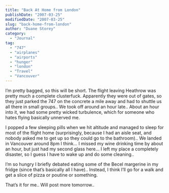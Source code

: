 ```yaml
---
title: "Back At Home from London"
publishDate: "2007-03-25"
modifiedDate: "2007-03-25"
slug: "back-home-from-london"
author: "Duane Storey"
category:
  - "Journal"
tag:
  - "747"
  - "airplanes"
  - "airports"
  - "hunger"
  - "london"
  - "Travel"
  - "Vancouver"
---
```


I’m pretty bagged, so this will be short. The flight leaving Heathrow was pretty much a complete clusterfuck. Apparently they were out of gates, so they just parked the 747 on the concrete a mile away and had to shuttle us all there in small groups.. We took off around an hour late.. About an hour into it, we had some pretty wicked turbulence, which for someone who hates flying basically unnerved me.

I popped a few sleeping pills when we hit altitude and managed to sleep for most of the flight home (surprisingly, because I had an aisle seat, and nobody asked me to get up so they could go to the bathroom).. We landed in Vancouver around 8pm I think… I missed my wine drinking time by about an hour, but just had my second glass here… I left my place a completely disaster, so I guess I have to wake up and do some cleaning..

I’m so hungry I briefly debated eating some of the Becel margerine in my fridge (since that’s basically all I have).. Instead, I think I’ll go for a walk and get a slice of pizza or poutine or something.

That’s it for me.. Will post more tomorrow..